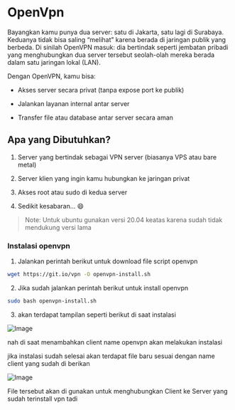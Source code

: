 # OpenVpn

Bayangkan kamu punya dua server: satu di Jakarta, satu lagi di Surabaya. Keduanya tidak bisa saling “melihat” karena berada di jaringan publik yang berbeda. Di sinilah OpenVPN masuk: dia bertindak seperti jembatan pribadi yang menghubungkan dua server tersebut seolah-olah mereka berada dalam satu jaringan lokal (LAN).

Dengan OpenVPN, kamu bisa:

- Akses server secara privat (tanpa expose port ke publik)

- Jalankan layanan internal antar server

- Transfer file atau database antar server secara aman

## Apa yang Dibutuhkan?
1. Server yang bertindak sebagai VPN server (biasanya VPS atau bare metal)

2. Server klien yang ingin kamu hubungkan ke jaringan privat

3. Akses root atau sudo di kedua server

4. Sedikit kesabaran... 😄


> Note: Untuk ubuntu gunakan versi 20.04 keatas karena sudah tidak mendukung versi lama

### Instalasi openvpn

1. Jalankan perintah berikut untuk download file script openvpn
```bash
wget https://git.io/vpn -O openvpn-install.sh
```

2. Jika sudah jalankan perintah berikut untuk install openvpn
```bash
sudo bash openvpn-install.sh
```

3. akan terdapat tampilan seperti berikut di saat instalasi

![Image](https://cdn.peceldev.my.id/images/1750597984085-tmijc.webp)

nah di saat menambahkan client name openvpn akan melakukan instalasi

jika instalasi sudah selesai akan terdapat file baru sesuai dengan name client  yang sudah di berikan

![Image](https://cdn.peceldev.my.id/images/1750598241736-63h4ew.webp)

File tersebut akan di gunakan untuk menghubungkan Client ke Server yang sudah terinstall vpn tadi

